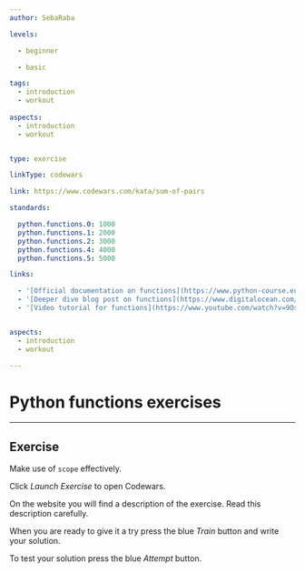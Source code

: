 ```yaml
---
author: SebaRaba

levels:

  - beginner

  - basic

tags:
  - introduction
  - workout
  
aspects:
  - introduction
  - workout


type: exercise

linkType: codewars

link: https://www.codewars.com/kata/sum-of-pairs

standards:

  python.functions.0: 1000
  python.functions.1: 2000
  python.functions.2: 3000
  python.functions.4: 4000
  python.functions.5: 5000

links:

  - '[Official documentation on functions](https://www.python-course.eu/python3_functions.php){website}'
  - '[Deeper dive blog post on functions](https://www.digitalocean.com/community/tutorials/how-to-define-functions-in-python-3){website}'
  - '[Video tutorial for functions](https://www.youtube.com/watch?v=9Os0o3wzS_I){video}'


aspects:
  - introduction
  - workout

---
```


# Python functions exercises

---
## Exercise

Make use of `scope` effectively.

Click *Launch Exercise* to open Codewars.

On the website you will find a description of the exercise. Read this description carefully.

When you are ready to give it a try press the blue *Train* button and write your solution.

To test your solution press the blue *Attempt* button.
